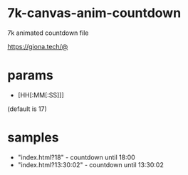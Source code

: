 # 7k-canvas-anim-countdown
7k animated countdown file

https://giona.tech/@

# params
- [HH[:MM[:SS]]]
 
(default is 17)
 
# samples
 - "index.html?18" - countdown until 18:00
 - "index.html?13:30:02" - countdown until 13:30:02
